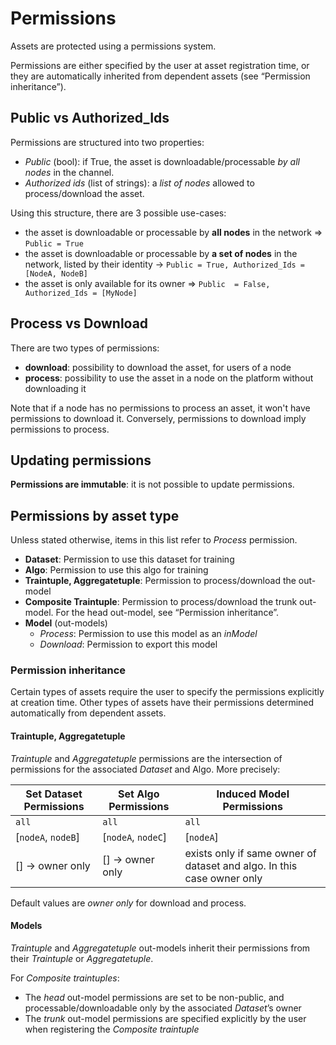 # Permissions

Assets are protected using a permissions system.

Permissions are either specified  by the user at asset registration time, or they are automatically inherited from dependent assets (see “Permission inheritance”).

## Public vs Authorized_Ids

Permissions are structured into two properties:

- *Public* (bool): if True, the asset is downloadable/processable *by all nodes*  in the channel.
- *Authorized ids* (list of strings): a *list of nodes* allowed to process/download the asset.

Using this structure, there are 3 possible use-cases:

- the asset is downloadable or processable by **all nodes** in the network => `Public = True`
- the asset is downloadable or processable by **a set of nodes** in the network, listed by their identity -> `Public = True, Authorized_Ids = [NodeA, NodeB]`
- the asset is only available for its owner => `Public  = False, Authorized_Ids = [MyNode]`


## Process vs Download

There are two types of permissions:
  - **download**: possibility to download the asset, for users of a node
  - **process**: possibility to use the asset in a node on the platform without downloading it

Note that if a node has no permissions to process an asset, it won't have permissions to download it.  Conversely, permissions to download imply permissions to process.

## Updating permissions

**Permissions are immutable**: it is not possible to update permissions.

## Permissions by asset type

Unless stated otherwise, items in this list refer to *Process* permission.

- **Dataset**: Permission to use this dataset for training
- **Algo**: Permission to use this algo for training
- **Traintuple, Aggregatetuple**: Permission to process/download the out-model
- **Composite Traintuple**: Permission to process/download the trunk out-model. For the head out-model, see “Permission inheritance”.
- **Model** (out-models)
  - *Process*: Permission to use this model as an *inModel*
  - *Download*: Permission to export this model

### Permission inheritance

Certain types of assets require the user to specify the permissions explicitly at creation time. Other types of assets have their permissions determined automatically from dependent assets.

#### Traintuple, Aggregatetuple

*Traintuple* and *Aggregatetuple* permissions are the intersection of permissions for the associated *Dataset* and Algo. More precisely:


| Set Dataset Permissions | Set Algo Permissions | Induced Model Permissions |
| ------------------- | ---------------- | ----------------- |
| `all`               | `all`            | `all`             |
| [`nodeA`, `nodeB`]  | [`nodeA`, `nodeC`] | [`nodeA`]       |
| [] -> owner only      | [] -> owner only       | exists only if same owner of dataset and algo. In this case owner only |

Default values are *owner only* for download and process.

#### Models

*Traintuple* and *Aggregatetuple* out-models inherit their permissions from their *Traintuple* or *Aggregatetuple*.

For *Composite traintuples*:

- The *head* out-model permissions are set to be non-public, and processable/downloadable only by the associated *Dataset*’s owner
- The *trunk* out-model permissions are specified explicitly by the user when registering the *Composite traintuple*
